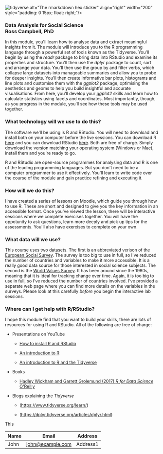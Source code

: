 
![tidyverse](https://user-images.githubusercontent.com/36095902/118362185-5a4a5c80-b586-11eb-88c2-a09cef5b90ad.png) alt="The rmarkddown hex sticker" align="right" width="200" style="padding: 0 15px; float: right;"/>


### **Data Analysis for Social Science**<br/> **Ross Campbell, PhD** ###

In this module, you'll learn how to analyse data and extract meaningful insights from it. The module will introduce you to the R programming language through a powerful set of tools known as the Tidyverse. You'll begin by using the *readr* package to bring data into RStudio and examine its properties and structure. You'll then use the *dplyr* package to count, sort and arrange your data. You'll then use the group by and filter verbs, which collapse large datasets into manageable summaries and allow you to probe for deeper insights. You'll then create informative bar plots, histograms and line plots and customise them with the *ggplot2* package, optimising the aesthetics and geoms to help you build insightful and accurate visualisations. From here, you’ll develop your *ggplot2* skills and learn how to calculate statistics using facets and coordinates. Most importantly, though, as you progress in the module, you'll see how these tools may be used together.

### What technology will we use to do this? 

The software we'll be using is R and RStudio. You will need to download and install both on your computer before the live sessions. You can download R [here](https://cran.r-project.org/) and you can download RStudio [here](https://www.rstudio.com). Both are free of charge. Simply download the version matching your operating system (Windows or Mac), install them and you're ready to go. 

R and RStudio are open-source programmes for analysing data and R is one of the leading programming languages. But you don't need to be a computer programmer to use it effectively. You'll learn to write code over the course of the module and gain practice refining and executing it.

### How will we do this? 

I have created a series of lessons on Moodle, which guide you through how to use R. These are short and designed to give you the key information in an accessible format. Once you've viewed the lesson, there will be interactive sessions where we complete exercises together. You will have the oppotunity to ask questions, learn more deeply and pick up tips for the assessments. You'll also have exercises to complete on your own.

### What data will we use?

This course uses two datasets. The first is an abbreviated verison of the [European Social Survey](https://www.europeansocialsurvey.org/). The survey is too big to use in full, so I've reduced the number of countries and variables to make it more accessible. It is a really good data source for those interested in social science subjects. The second is the [World Values Survey](https://www.worldvaluessurvey.org/wvs.jsp). It has been around since the 1980s, meaning that it is ideal for tracking change over time. Again, it is too big to use in full, so I've reduced the number of countries involved. I've provided a separate web page where you can find more details on the variables in the surveys. Please look at this carefully *before* you begin the interactive lab sessions.

### Where can I get help with R/RStudio?


I hope this module find that you want to build your skills, there are lots of resources for using R and RStudio. All of the following are free of charge:

- Presentations on YouTube

  - [How to install R and RStudio](https://www.youtube.com/watch?v=9-RrkJQQYqY)
  
  - [An introduction to R](https://www.youtube.com/watch?v=lL0s1coNtRk)
  
  - [An introduction to R and the Tidyverse](https://www.youtube.com/watch?v=JtQfXY0lIzc)
   
- Books
  - [Hadley Wickham and Garrett Grolemund (2017) *R for Data Science* O'Reilly](https://r4ds.had.co.nz)


- Blogs explaining the *Tidyverse* 

  - (https://www.tidyverse.org/learn/)

  - (https://dplyr.tidyverse.org/articles/dplyr.html)



This 


|Name|Email|Address| 
|----|-----|-------|
|John|john@example.com|Address1|

